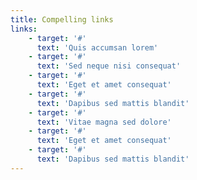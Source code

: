 ```yaml
---
title: Compelling links
links:
    - target: '#'
      text: 'Quis accumsan lorem'
    - target: '#'
      text: 'Sed neque nisi consequat'
    - target: '#'
      text: 'Eget et amet consequat'
    - target: '#'
      text: 'Dapibus sed mattis blandit'
    - target: '#'
      text: 'Vitae magna sed dolore'
    - target: '#'
      text: 'Eget et amet consequat'
    - target: '#'
      text: 'Dapibus sed mattis blandit'
---
```

